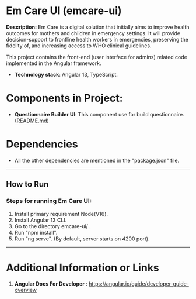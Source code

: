 # Em Care UI (emcare-ui) 

**Description:** Em Care is a digital solution that initially aims to improve health outcomes for mothers and children in emergency settings. It will provide decision-support to frontline health workers in emergencies, preserving the fidelity of, and increasing access to WHO clinical guidelines.

This project contains the front-end (user interface for admins) related code implemented in the Angular framework. 

 - **Technology stack**: Angular 13, TypeScript.

# Components in Project:
- **Questionnaire Builder UI**: This component use for build questionnaire.  [(README.md)](/emcare-ui//src/app/shared/module/structor/README.md)

# Dependencies
- All the other dependencies are mentioned in the "package.json" file.

***

## How to Run
### **Steps for running Em Care UI**: 

1. Install primary requirement Node(V16).
2. Install Angular 13 CLI.
3. Go to the directory emcare-ui/ .
4. Run "npm install".
5. Run "ng serve". (By default, server starts on 4200 port).
***

# Additional Information or Links
1. **Angular Docs For Developer** : https://angular.io/guide/developer-guide-overview
